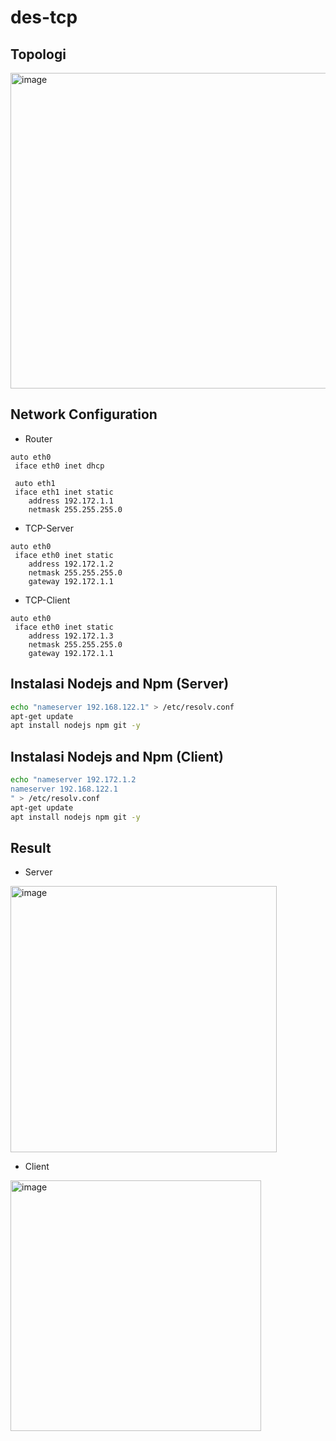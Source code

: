 # des-tcp

## Topologi

<img width="505" alt="image" src="https://github.com/dimss113/des-tcp/assets/89715780/0e278fce-ad33-4864-8718-d61b0923732d">

## Network Configuration

- Router

```
auto eth0
 iface eth0 inet dhcp

 auto eth1
 iface eth1 inet static
 	address 192.172.1.1
 	netmask 255.255.255.0

```

- TCP-Server

```
auto eth0
 iface eth0 inet static
 	address 192.172.1.2
 	netmask 255.255.255.0
 	gateway 192.172.1.1
```

- TCP-Client

```
auto eth0
 iface eth0 inet static
 	address 192.172.1.3
 	netmask 255.255.255.0
 	gateway 192.172.1.1
```

## Instalasi Nodejs and Npm (Server)

```sh
echo "nameserver 192.168.122.1" > /etc/resolv.conf
apt-get update
apt install nodejs npm git -y

```

## Instalasi Nodejs and Npm (Client)

```sh
echo "nameserver 192.172.1.2
nameserver 192.168.122.1
" > /etc/resolv.conf
apt-get update
apt install nodejs npm git -y
```

## Result
- Server

<img width="426" alt="image" src="https://github.com/dimss113/des-tcp/assets/89715780/d684b75a-4a4a-472a-b63e-c2b2b5e0364a">

- Client

<img width="401" alt="image" src="https://github.com/dimss113/des-tcp/assets/89715780/4d93c4b9-0150-45e2-94d6-be7a9b06b7e9">
